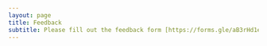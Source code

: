 ```yaml
---
layout: page
title: Feedback
subtitle: Please fill out the feedback form [https://forms.gle/aB3rHd1eKSViSZJA6]! All responses are anonymous. 
---
```

